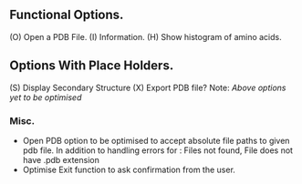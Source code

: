 ## Functional Options.

(O) Open a PDB File.
(I) Information.
(H) Show histogram of amino acids.

## Options With Place Holders.
(S) Display Secondary Structure
(X) Export PDB file? 
Note: <i>Above options yet to be optimised</i>

### Misc.
* Open PDB option to be optimised to accept absolute file paths to given pdb file. In addition to handling errors for : Files not found, File does not have .pdb extension
* Optimise Exit function to ask confirmation from the user.

